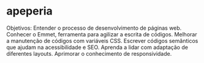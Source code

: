 # apeperia
Objetivos: Entender o processo de desenvolvimento de páginas web. Conhecer o Emmet, ferramenta para agilizar a escrita de códigos. Melhorar a manutenção de códigos com variáveis CSS. Escrever códigos semânticos que ajudam na acessibilidade e SEO. Aprenda a lidar com adaptação de diferentes layouts. Aprimorar o conhecimento de responsividade.
